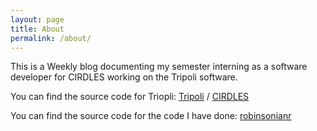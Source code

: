```yaml
---
layout: page
title: About
permalink: /about/
---
```


This is a Weekly blog documenting my semester interning as a software developer for CIRDLES working on the Tripoli software.

You can find the source code for Triopli:
[Tripoli][tripoli-code] / 
[CIRDLES](http://cirdles.org/Tripoli/)

You can find the source code for the code I have done:
[robinsonianr](https://github.com/robinsonianr/Tripoli)


[tripoli-code]: https://github.com/CIRDLES/Tripoli

